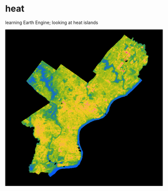 # heat
learning Earth Engine; looking at heat islands

![](https://raw.githubusercontent.com/asrenninger/heat/master/philly.gif)
